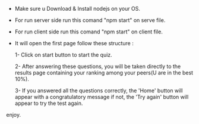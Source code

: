 - Make sure u Download & Install nodejs on your OS.

- For run server side run this comand "npm start" on serve file.

- For run client side run this comand "npm start" on client file.

- It will open the first page follow these structure :

  1- Click on start button to start the quiz.

  2- After answering these questions, 
  you will be taken directly to the results page containing your ranking among your peers(U are in the best 10%).

  3- If you answered all the questions correctly,
  the 'Home' button will appear with a congratulatory message if not, 
  the 'Try again' button will appear to try the test again.


enjoy.
